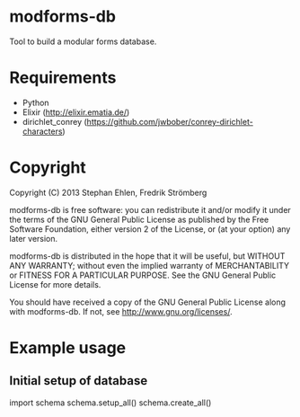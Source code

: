modforms-db
===========

Tool to build a modular forms database.

Requirements
============

* Python
* Elixir (http://elixir.ematia.de/)
* dirichlet_conrey (https://github.com/jwbober/conrey-dirichlet-characters)

Copyright
===========
Copyright (C) 2013 Stephan Ehlen, Fredrik Strömberg

modforms-db is free software: you can redistribute it and/or modify
it under the terms of the GNU General Public License as published by
the Free Software Foundation, either version 2 of the License, or
(at your option) any later version.

modforms-db is distributed in the hope that it will be useful,
but WITHOUT ANY WARRANTY; without even the implied warranty of
MERCHANTABILITY or FITNESS FOR A PARTICULAR PURPOSE.  See the
GNU General Public License for more details.

You should have received a copy of the GNU General Public License
along with modforms-db.  If not, see <http://www.gnu.org/licenses/>.

Example usage
==============


## Initial setup of database

import schema
schema.setup_all()
schema.create_all()


